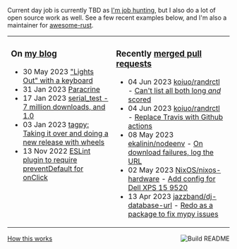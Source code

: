 Current day job is currently TBD as [I'm job hunting](https://tevps.net/cv/), but I also do a lot of open source work as well. See a few recent examples below, and I'm also a maintainer for [awesome-rust](https://github.com/rust-unofficial/awesome-rust).

<table><tr><td valign="top">

### On [my blog](https://tevps.net/blog)
<!-- blog starts -->
* 30 May 2023 ["Lights Out" with a keyboard](https://tevps.net/blog/2023/05/30/lights-out-with-a-keyboard)
* 31 Jan 2023 [Paracrine](https://tevps.net/blog/2023/01/31/paracrine)
* 17 Jan 2023 [serial_test - 7 million downloads, and 1.0](https://tevps.net/blog/2023/01/17/serial_test-7-million-downloads-and-10)
* 03 Jan 2023 [tagpy: Taking it over and doing a new release with wheels](https://tevps.net/blog/2023/01/03/tagpy)
* 13 Nov 2022 [ESLint plugin to require preventDefault for onClick](https://tevps.net/blog/2022/11/13/require-preventdefault-for-onclick)
<!-- blog ends -->

</td><td valign="top">

### Recently [merged pull requests](https://github.com/search?o=desc&q=is%3Apr+author%3Apalfrey+-user%3Apalfrey+is%3Amerged+is%3Apublic&s=created&type=Issues)

<!-- prs starts -->
* 04 Jun 2023 [koiuo/randrctl](https://github.com/koiuo/randrctl) - [Can't list all both long _and_ scored](https://github.com/koiuo/randrctl/pull/34)
* 04 Jun 2023 [koiuo/randrctl](https://github.com/koiuo/randrctl) - [Replace Travis with Github actions](https://github.com/koiuo/randrctl/pull/35)
* 08 May 2023 [ekalinin/nodeenv](https://github.com/ekalinin/nodeenv) - [On download failures, log the URL](https://github.com/ekalinin/nodeenv/pull/330)
* 02 May 2023 [NixOS/nixos-hardware](https://github.com/NixOS/nixos-hardware) - [Add config for Dell XPS 15 9520](https://github.com/NixOS/nixos-hardware/pull/613)
* 13 Apr 2023 [jazzband/dj-database-url](https://github.com/jazzband/dj-database-url) - [Redo as a package to fix mypy issues](https://github.com/jazzband/dj-database-url/pull/215)
<!-- prs ends -->

</td></tr></table>

<a href="https://github.com/palfrey/palfrey/actions"><img src="https://github.com/palfrey/palfrey/workflows/Build%20README/badge.svg?branch=main" align="right" alt="Build README"></a> <a href="https://tevps.net/blog/2020/7/11/customising-github-profile-pages/">How this works</a>
